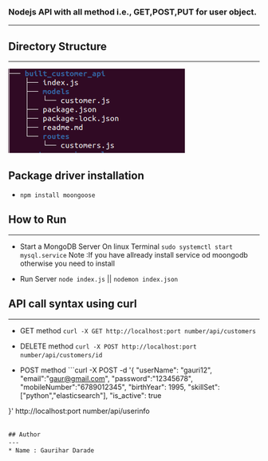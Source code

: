 ### **Nodejs API with all method i.e., GET,POST,PUT  for user object.**
---

## Directory Structure
---
![Image](directory_structure.png)


## Package driver installation
 * `npm install moongoose`

## How to Run
---
* Start a MongoDB Server
    On linux Terminal `sudo systemctl start mysql.service`
    Note :If you have allready install service od moongodb otherwise you need to install

*	Run Server `node index.js` || `nodemon index.json`

## API call syntax using curl
---

* GET method  ```curl -X GET http://localhost:port number/api/customers```

* DELETE method ```curl -X POST http://localhost:port number/api/customers/id```

* POST method ```curl -X POST -d '{
  "userName": "gauri12",
  "email":"gaur@gmail.com",
  "password":"12345678",
  "mobileNumber":"6789012345",
  "birthYear": 1995,
  "skillSet":["python","elasticsearch"],
  "is_active": true


}' http://localhost:port number/api/userinfo
 ```

## Author
---
* Name : Gaurihar Darade
